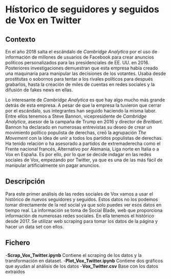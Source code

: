 # Hístorico de seguidores y seguidos de Vox en Twitter

## Contexto
En el año 2018 salta el escándalo de _Cambridge Analytica_ por el uso de información de millones de usuarios de Facebook para crear anuncios políticos personalizados para las presidenciales de EE. UU. en 2016. Posteriores investigaciones demuestran que esta empresa había creado una maquinaria para manipular las decisiones de los votantes. Usaba desde prostitutas o sobornos para tentar a los rivales políticos para después grabarlos, hasta la creación de miles de cuentas en redes sociales y la difusión de fakes news en ellas.

Lo interesante de _Cambridge Analytica_ es que hay algo mucho más grande detrás de esta empresa. A pesar de que la empresa la tuvieron que cerrar por el escándalo, sus integrantes han seguido haciendo la misma labor. Entre ellos tenemos a Steve Bannon, vicepresidente de _Cambridge Analytica_, asesor de la campaña de Trump en 2016 y director de _Breitbart_. Bannon ha declarado en numerosas entrevistas su deseo de crear un movimiento político populista de derechas, creó la agrupación _The Movement_ con la idea de unir a todos los partidos populistas de derechas. Ha tenido relación o ha asesorado a partidos de extremaderecha como el Frente nacional francés, Alternativo por Alemania, Liga norte en Italia o a Vox en España.
Es por ello, por lo que se decide indagar en las redes sociales de Vox, empezando por Twitter, ya que es una de las más fácil de manipular artificialmente sin pagar anuncios.


## Descripción
Para este primer análisis de las redes sociales de Vox vamos a usar el histórico de nuevos seguidores y seguidos. Estos datos no los podemos tomar directamente de la red social ya que solo puedes ver esos datos en tiempo real. La información se toma de Social Blade, web que proporciona información de numerosas redes sociales. En ella tenemos el histórico desde 2017. Se utilizar web scraping para tomar los datos de la página y hacer un data set con ellos.

## Fichero

-**Scrap_Vox_Twitter.ipynb** Contiene el scraping de los datos y la transformación en dataset.
-**Plot_Vox_Twitter.ipynb** Contiene dos gráficos que ayudan al análisis de los datos
-**Vox_Twitter.csv** Base con los datos extraídos

